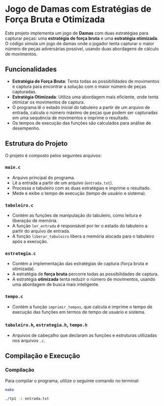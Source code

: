 # Jogo de Damas com Estratégias de Força Bruta e Otimizada

Este projeto implementa um jogo de **Damas** com duas estratégias para capturar peças: uma **estratégia de força bruta** e uma **estratégia otimizada**. O código simula um jogo de damas onde o jogador tenta capturar o maior número de peças adversárias possível, usando duas abordagens de cálculo de movimentos.

## Funcionalidades

- **Estratégia de Força Bruta**: Tenta todas as possibilidades de movimentos e captura para encontrar a solução com o maior número de peças capturadas.
- **Estratégia Otimizada**: Utiliza uma abordagem mais eficiente, onde tenta otimizar os movimentos de captura.
- O programa lê o estado inicial do tabuleiro a partir de um arquivo de entrada, calcula o número máximo de peças que podem ser capturadas em uma sequência de movimentos e imprime o resultado.
- Os tempos de execução das funções são calculados para análise de desempenho.

## Estrutura do Projeto

O projeto é composto pelos seguintes arquivos:

### `main.c`
- Arquivo principal do programa.
- Lê a entrada a partir de um arquivo (`entrada.txt`).
- Processa o tabuleiro com as duas estratégias e imprime o resultado.
- Mede e exibe o tempo de execução (tempo de usuário e sistema).

### `tabuleiro.c`
- Contém as funções de manipulação do tabuleiro, como leitura e liberação de memória.
- A função `ler_entrada` é responsável por ler o estado do tabuleiro a partir do arquivo de entrada.
- A função `liberar_tabuleiro` libera a memória alocada para o tabuleiro após a execução.

### `estrategia.c`
- Contém a implementação das estratégias de captura (força bruta e otimizada).
- A estratégia de **força bruta** percorre todas as possibilidades de captura.
- A estratégia **otimizada** tenta reduzir o número de movimentos, usando uma abordagem de busca mais inteligente.

### `tempo.c`
- Contém a função `imprimir_tempos`, que calcula e imprime o tempo de execução das funções em termos de tempo de usuário e sistema.

### `tabuleiro.h`, `estrategia.h`, `tempo.h`
- Arquivos de cabeçalho que declaram as funções e estruturas utilizadas nos arquivos `.c`.

## Compilação e Execução

### Compilação

Para compilar o programa, utilize o seguinte comando no terminal:

```bash
make

./tp1 -i entrada.txt
